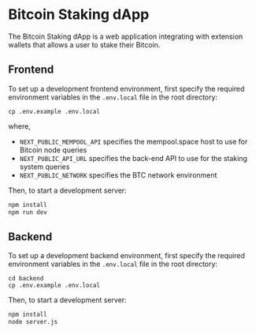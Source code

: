 # Bitcoin Staking dApp

The Bitcoin Staking dApp is a web application integrating with extension
wallets that allows a user to stake their Bitcoin.

## Frontend

To set up a development frontend environment, first specify the required environment
variables in the `.env.local` file in the root directory:

```
cp .env.example .env.local
```

where,

- `NEXT_PUBLIC_MEMPOOL_API` specifies the mempool.space host to use for Bitcoin
  node queries
- `NEXT_PUBLIC_API_URL` specifies the back-end API to use for the staking
  system queries
- `NEXT_PUBLIC_NETWORK` specifies the BTC network environment

Then, to start a development server:

```bash
npm install
npm run dev
```


## Backend

To set up a development backend environment, first specify the required environment
variables in the `.env.local` file in the root directory:

```
cd backend
cp .env.example .env.local
```

Then, to start a development server:

```bash
npm install
node server.js
```
